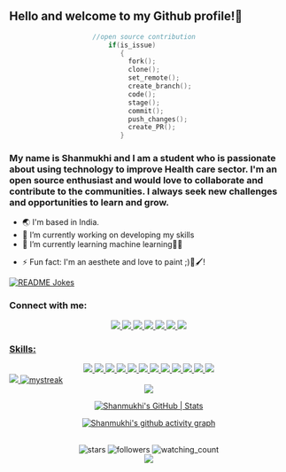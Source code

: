 ## Hello and welcome to my Github profile!👋


 ```c
                      //open source contribution
                          if(is_issue)
                             {
                               fork();
                               clone();
                               set_remote();
                               create_branch();
                               code();
                               stage();
                               commit();
                               push_changes();
                               create_PR();
                             }       
  ```
  
### My name is Shanmukhi and I am a student who is passionate about using technology to improve Health care sector. I'm an open source enthusiast and would love to            collaborate and contribute to the communities. I always seek new challenges and opportunities to learn and grow.

<!--
**ShanmukhiKairuppala/ShanmukhiKairuppala** is a ✨ _special_ ✨ repository because its `README.md` (this file) appears on your GitHub profile.

Here are some ideas to get you started:-->

- 🌏 I'm based in India.
- 🔭 I’m currently working on developing my skills
- 🌱 I’m currently learning machine learning👩‍💻
<!--- 👯 I’m looking to collaborate on ...
- 🤔 I’m looking for help with ...
- 💬 Ask me about ...-->
<!--- 📫 How to reach me: ... -->
- ⚡ Fun fact: I'm an aesthete and love to paint ;)🎨🖌️!  

<a href="https://readme-jokes.vercel.app"><img align="center" src="https://readme-jokes.vercel.app/api?hideBorder&theme=gradientBlue" alt="README Jokes"></a>

###  Connect with me:
 
<div id="badges" align="center">
  <a href= "https://www.linkedin.com/in/shanmukhi-k-56535525b/">
   <img src="https://img.shields.io/badge/LinkedIn-0077B5?style=for-the-badge&logo=linkedin&logoColor=white"/>
  </a>
 
 <a href = "https://twitter.com/Sirius_2003"/>
 <img src ="https://img.shields.io/badge/Twitter-1DA1F2?style=for-the-badge&logo=twitter&logoColor=white"/>
 </a>
 
 
 <a href = "https://leetcode.com/Shanmukhi_kairuppala/">
 <img src ="https://img.shields.io/badge/-LeetCode-FFA116?style=for-the-badge&logo=LeetCode&logoColor=black"/>
 </a>

 <a href = "https://www.hackerrank.com/21241A05M7">
 <img src ="https://img.shields.io/badge/-Hackerrank-2EC866?style=for-the-badge&logo=HackerRank&logoColor=white"/>
 </a>

  <a href = "https://codeforces.com/profile/Shanmukhi_21241A05M7">
 <img src ="https://img.shields.io/badge/Codeforces-445f9d?style=for-the-badge&logo=Codeforces&logoColor=white"/>
 </a>

  <a href = "https://www.codechef.com/users/shanmukhi_05m7">
 <img src ="https://img.shields.io/badge/-CodeChef-5B4638?style=for-the-badge&logo=CodeChef&logoColor=white"/>
 </a> 
 
 <a href = "https://shanmukhikairuppala@gmail.com">
<img src = "https://img.shields.io/badge/Gmail-D14836?style=for-the-badge&logo=gmail&logoColor=white"/>
</div>

### Skills:
<div align = "center">
   <img src = "https://img.shields.io/badge/HTML5-E34F26?style=for-the-badge&logo=html5&logoColor=white"/>
 <img src = "https://img.shields.io/badge/CSS3-1572B6?style=for-the-badge&logo=css3&logoColor=white"/>
<img src=" https://img.shields.io/badge/C%23-239120?style=for-the-badge&logo=c-sharp&logoColor=white"/>
<img src = "https://img.shields.io/badge/Java-ED8B00?style=for-the-badge&logo=java&logoColor=white"/>
  <img src = "https://img.shields.io/badge/C-00599C?style=for-the-badge&logo=c&logoColor=white"/>
  <img src = "https://img.shields.io/badge/Python-14354C?style=for-the-badge&logo=python&logoColor=white"/>
 <img src = "https://img.shields.io/badge/Docker-2CA5E0?style=for-the-badge&logo=docker&logoColor=white"/>
 <img src = "https://img.shields.io/badge/Jupyter-F37626.svg?&style=for-the-badge&logo=Jupyter&logoColor=white"/>
 <img src = "https://img.shields.io/badge/Postman-FF6C37?style=for-the-badge&logo=Postman&logoColor=white"/>
 <img src = "https://img.shields.io/badge/Xampp-F37623?style=for-the-badge&logo=xampp&logoColor=white"/>
 <img src = "https://img.shields.io/badge/Colab-F9AB00?style=for-the-badge&logo=googlecolab&color=525252"/>
  <img src = "https://img.shields.io/badge/VSCode-0078D4?style=for-the-badge&logo=visual%20studio%20code&logoColor=white"/>
  </div>
 
 <div >
    <img class="img" src="https://github-readme-stats.vercel.app/api?username=ShanmukhiKairuppala&show_icons=true&theme=radical" />
     <img src="https://github-readme-streak-stats.herokuapp.com/?user=ShanmukhiKairuppala&theme=nightowl" alt="mystreak"/>
</div>
    
  <div align="center" > 
  <img class="img"  src="https://github-readme-stats.vercel.app/api/top-langs/?username=ShanmukhiKairuppala&theme=react&layout=tokyonight" />
 
  [![Shanmukhi's GitHub | Stats](https://stats.quine.sh/Shanmukhi/github?theme=light)](https://quine.sh)
 
 [![Shanmukhi's github activity graph](https://github-readme-activity-graph.cyclic.app/graph?username=ShanmukhiKairuppala&bg_color=0f2d3d&color=1cadfb&line=1cadfb&point=1cadfb&area=true&hide_border=true)](https://github.com/ashutosh00710/github-readme-activity-graph)


  </div>  
 <br />
  <div align="center"> 
  <img src="https://img.shields.io/github/stars/ShanmukhiKairuppala?label=Stars" alt="stars">
 <img alt="followers" title="Follow me on Github" src="https://img.shields.io/github/followers/ShanmukhiKairuppala?color=236ad3&style=for-the-      badge&logo=github&label=Followers"/>
 <img src="https://komarev.com/ghpvc/?username=ShanmukhiKairuppala&color=brightgreen" alt="watching_count" />
 <br/>

<img src="https://github-profile-trophy.vercel.app/?username=ShanmukhiKairuppala&theme=juicyfresh&no-bg=true" />
</div>
